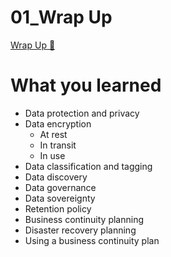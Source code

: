 # 01_Wrap Up

[Wrap Up 🔗](https://www.coursera.org/learn/cloud-security-risks-identify-and-protect-against-threats/lecture/rppWG/wrap-up)

# What you learned

- Data protection and privacy
- Data encryption
  - At rest
  - In transit
  - In use
- Data classification and tagging
- Data discovery
- Data governance
- Data sovereignty
- Retention policy
- Business continuity planning
- Disaster recovery planning
- Using a business continuity plan
